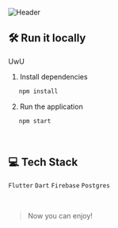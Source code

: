 ![Header](https://github.com/CC238-Grupo2-WX61-Apps-Moviles/room-rest-landing-page/blob/98b5a9a4edd0ed94816c73396cee683b508a4eb1/public/assets/bannerAkira.png)

## 🛠 Run it locally

UwU

1. Install dependencies

```sh
   npm install
```

2. Run the application
```sh
   npm start
```

<br>

## 💻 Tech Stack
`Flutter`
`Dart`
`Firebase`
`Postgres`



<br>

> Now you can enjoy! 
